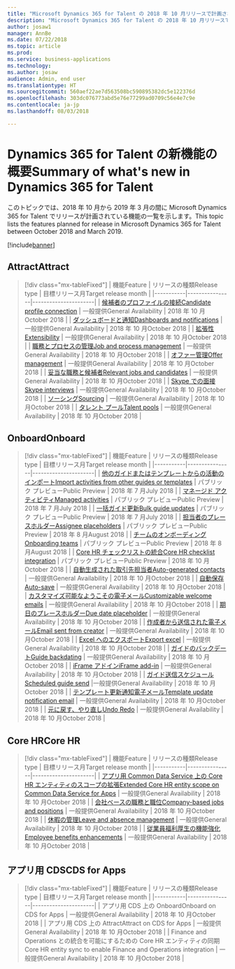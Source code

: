 ```yaml
---
title: "Microsoft Dynamics 365 for Talent の 2018 年 10 月リリースで計画されている機能の概要"
description: "Microsoft Dynamics 365 for Talent の 2018 年 10 月リリースで計画されている機能の概要"
author: josaw1
manager: AnnBe
ms.date: 07/22/2018
ms.topic: article
ms.prod: 
ms.service: business-applications
ms.technology: 
ms.author: josaw
audience: Admin, end user
ms.translationtype: HT
ms.sourcegitcommit: 560aef22ae7d563508bc590895382dc5e122376d
ms.openlocfilehash: 303dc076773abd5e76e77299ad0709c56e4e7c9e
ms.contentlocale: ja-jp
ms.lasthandoff: 08/03/2018

---
```

# <a name="summary-of-whats-new-in-dynamics-365-for-talent"></a><span data-ttu-id="64875-103">Dynamics 365 for Talent の新機能の概要</span><span class="sxs-lookup"><span data-stu-id="64875-103">Summary of what's new in Dynamics 365 for Talent</span></span>

<span data-ttu-id="64875-104">このトピックでは、2018 年 10 月から 2019 年 3 月の間に Microsoft Dynamics 365 for Talent でリリースが計画されている機能の一覧を示します。</span><span class="sxs-lookup"><span data-stu-id="64875-104">This topic lists the features planned for release in Microsoft Dynamics 365 for Talent between October 2018 and March 2019.</span></span> 

[!include[banner](../../includes/banner.md)]


## <a name="attract"></a><span data-ttu-id="64875-105">Attract</span><span class="sxs-lookup"><span data-stu-id="64875-105">Attract</span></span>

> [!div class="mx-tableFixed"]
> | <span data-ttu-id="64875-106">機能</span><span class="sxs-lookup"><span data-stu-id="64875-106">Feature</span></span>   | <span data-ttu-id="64875-107">リリースの種類</span><span class="sxs-lookup"><span data-stu-id="64875-107">Release type</span></span>    | <span data-ttu-id="64875-108">目標リリース月</span><span class="sxs-lookup"><span data-stu-id="64875-108">Target release month</span></span> |
> |-----------|----------------|----------------------|
> | [<span data-ttu-id="64875-109">候補者のプロファイルの接続</span><span class="sxs-lookup"><span data-stu-id="64875-109">Candidate profile connection</span></span>](attract/candidate-profile.md)       |    <span data-ttu-id="64875-110">一般提供</span><span class="sxs-lookup"><span data-stu-id="64875-110">General Availability</span></span> | <span data-ttu-id="64875-111">2018 年 10 月</span><span class="sxs-lookup"><span data-stu-id="64875-111">October 2018</span></span>                   |
> | [<span data-ttu-id="64875-112">ダッシュボードと通知</span><span class="sxs-lookup"><span data-stu-id="64875-112">Dashboards and notifications</span></span>](attract/dashboards-notifications.md)       |  <span data-ttu-id="64875-113">一般提供</span><span class="sxs-lookup"><span data-stu-id="64875-113">General Availability</span></span> | <span data-ttu-id="64875-114">2018 年 10 月</span><span class="sxs-lookup"><span data-stu-id="64875-114">October 2018</span></span>                  |
> | [<span data-ttu-id="64875-115">拡張性</span><span class="sxs-lookup"><span data-stu-id="64875-115">Extensibility</span></span>](attract/extensibility.md)       |     <span data-ttu-id="64875-116">一般提供</span><span class="sxs-lookup"><span data-stu-id="64875-116">General Availability</span></span>            | <span data-ttu-id="64875-117">2018 年 10 月</span><span class="sxs-lookup"><span data-stu-id="64875-117">October 2018</span></span>                   |
> | [<span data-ttu-id="64875-118">職務とプロセスの管理</span><span class="sxs-lookup"><span data-stu-id="64875-118">Job and process management</span></span>](attract/job-management.md)       |  <span data-ttu-id="64875-119">一般提供</span><span class="sxs-lookup"><span data-stu-id="64875-119">General Availability</span></span>  | <span data-ttu-id="64875-120">2018 年 10 月</span><span class="sxs-lookup"><span data-stu-id="64875-120">October 2018</span></span>                   |
> | [<span data-ttu-id="64875-121">オファー管理</span><span class="sxs-lookup"><span data-stu-id="64875-121">Offer management</span></span>](attract/offer-management.md)       | <span data-ttu-id="64875-122">一般提供</span><span class="sxs-lookup"><span data-stu-id="64875-122">General Availability</span></span>  | <span data-ttu-id="64875-123">2018 年 10 月</span><span class="sxs-lookup"><span data-stu-id="64875-123">October 2018</span></span>                   |
> | [<span data-ttu-id="64875-124">妥当な職務と候補者</span><span class="sxs-lookup"><span data-stu-id="64875-124">Relevant jobs and candidates</span></span>](attract/relevant-jobs-candidates.md)       |     <span data-ttu-id="64875-125">一般提供</span><span class="sxs-lookup"><span data-stu-id="64875-125">General Availability</span></span>  | <span data-ttu-id="64875-126">2018 年 10 月</span><span class="sxs-lookup"><span data-stu-id="64875-126">October 2018</span></span>       |
> | [<span data-ttu-id="64875-127">Skype での面接</span><span class="sxs-lookup"><span data-stu-id="64875-127">Skype interviews</span></span>](attract/skype-interviews.md)          |  <span data-ttu-id="64875-128">一般提供</span><span class="sxs-lookup"><span data-stu-id="64875-128">General Availability</span></span>   | <span data-ttu-id="64875-129">2018 年 10 月</span><span class="sxs-lookup"><span data-stu-id="64875-129">October 2018</span></span>                   |
> | [<span data-ttu-id="64875-130">ソーシング</span><span class="sxs-lookup"><span data-stu-id="64875-130">Sourcing</span></span>](attract/sourcing.md)       |  <span data-ttu-id="64875-131">一般提供</span><span class="sxs-lookup"><span data-stu-id="64875-131">General Availability</span></span>  | <span data-ttu-id="64875-132">2018 年 10 月</span><span class="sxs-lookup"><span data-stu-id="64875-132">October 2018</span></span>                  |
> | [<span data-ttu-id="64875-133">タレント プール</span><span class="sxs-lookup"><span data-stu-id="64875-133">Talent pools</span></span>](attract/talent-pools.md)       |   <span data-ttu-id="64875-134">一般提供</span><span class="sxs-lookup"><span data-stu-id="64875-134">General Availability</span></span> | <span data-ttu-id="64875-135">2018 年 10 月</span><span class="sxs-lookup"><span data-stu-id="64875-135">October 2018</span></span>                   |


## <a name="onboard"></a><span data-ttu-id="64875-136">Onboard</span><span class="sxs-lookup"><span data-stu-id="64875-136">Onboard</span></span>

> [!div class="mx-tableFixed"]
> | <span data-ttu-id="64875-137">機能</span><span class="sxs-lookup"><span data-stu-id="64875-137">Feature</span></span>   | <span data-ttu-id="64875-138">リリースの種類</span><span class="sxs-lookup"><span data-stu-id="64875-138">Release type</span></span> | <span data-ttu-id="64875-139">目標リリース月</span><span class="sxs-lookup"><span data-stu-id="64875-139">Target release month</span></span> |
> |-----------|----------------|----------------------|
> | [<span data-ttu-id="64875-140">他のガイドまたはテンプレートからの活動のインポート</span><span class="sxs-lookup"><span data-stu-id="64875-140">Import activities from other guides or templates</span></span>](onboard/import.md)  | <span data-ttu-id="64875-141">パブリック プレビュー</span><span class="sxs-lookup"><span data-stu-id="64875-141">Public Preview</span></span>         |    <span data-ttu-id="64875-142">2018 年 7 月</span><span class="sxs-lookup"><span data-stu-id="64875-142">July 2018</span></span>         |
> | [<span data-ttu-id="64875-143">マネージド アクティビティ</span><span class="sxs-lookup"><span data-stu-id="64875-143">Managed activities</span></span>](onboard/managed-activities.md) | <span data-ttu-id="64875-144">パブリック プレビュー</span><span class="sxs-lookup"><span data-stu-id="64875-144">Public Preview</span></span>   |   <span data-ttu-id="64875-145">2018 年 7 月</span><span class="sxs-lookup"><span data-stu-id="64875-145">July 2018</span></span>          |
> | [<span data-ttu-id="64875-146">一括ガイド更新</span><span class="sxs-lookup"><span data-stu-id="64875-146">Bulk guide updates</span></span>](onboard/bulk-guide-updates.md) | <span data-ttu-id="64875-147">パブリック プレビュー</span><span class="sxs-lookup"><span data-stu-id="64875-147">Public Preview</span></span>    |      <span data-ttu-id="64875-148">2018 年 7 月</span><span class="sxs-lookup"><span data-stu-id="64875-148">July 2018</span></span>       |
> | [<span data-ttu-id="64875-149">担当者のプレースホルダー</span><span class="sxs-lookup"><span data-stu-id="64875-149">Assignee placeholders</span></span>](onboard/assignee-placeholders.md) | <span data-ttu-id="64875-150">パブリック プレビュー</span><span class="sxs-lookup"><span data-stu-id="64875-150">Public Preview</span></span> |     <span data-ttu-id="64875-151">2018 年 8 月</span><span class="sxs-lookup"><span data-stu-id="64875-151">August 2018</span></span>        |
> | [<span data-ttu-id="64875-152">チームのオンボーディング</span><span class="sxs-lookup"><span data-stu-id="64875-152">Onboarding teams</span></span>](onboard/onboard-teams.md) |  <span data-ttu-id="64875-153">パブリック プレビュー</span><span class="sxs-lookup"><span data-stu-id="64875-153">Public Preview</span></span>    |       <span data-ttu-id="64875-154">2018 年 8 月</span><span class="sxs-lookup"><span data-stu-id="64875-154">August 2018</span></span>      |
> | [<span data-ttu-id="64875-155">Core HR チェックリストの統合</span><span class="sxs-lookup"><span data-stu-id="64875-155">Core HR checklist integration</span></span>](onboard/corehr-checklist-integration.md) |  <span data-ttu-id="64875-156">パブリック プレビュー</span><span class="sxs-lookup"><span data-stu-id="64875-156">Public Preview</span></span>   |  <span data-ttu-id="64875-157">2018 年 10 月</span><span class="sxs-lookup"><span data-stu-id="64875-157">October 2018</span></span>           |
> | [<span data-ttu-id="64875-158">自動生成された取引先担当者</span><span class="sxs-lookup"><span data-stu-id="64875-158">Auto-generated contacts</span></span>](onboard/auto-generated-contacts.md) |    <span data-ttu-id="64875-159">一般提供</span><span class="sxs-lookup"><span data-stu-id="64875-159">General Availability</span></span>        | <span data-ttu-id="64875-160">2018 年 10 月</span><span class="sxs-lookup"><span data-stu-id="64875-160">October 2018</span></span>            |
> | [<span data-ttu-id="64875-161">自動保存</span><span class="sxs-lookup"><span data-stu-id="64875-161">Auto-save</span></span>](onboard/auto-save.md) | <span data-ttu-id="64875-162">一般提供</span><span class="sxs-lookup"><span data-stu-id="64875-162">General Availability</span></span>    |  <span data-ttu-id="64875-163">2018 年 10 月</span><span class="sxs-lookup"><span data-stu-id="64875-163">October 2018</span></span>        |
> | [<span data-ttu-id="64875-164">カスタマイズ可能なようこその電子メール</span><span class="sxs-lookup"><span data-stu-id="64875-164">Customizable welcome emails</span></span>](onboard/customizable-welcome-emails.md) | <span data-ttu-id="64875-165">一般提供</span><span class="sxs-lookup"><span data-stu-id="64875-165">General Availability</span></span>   |  <span data-ttu-id="64875-166">2018 年 10 月</span><span class="sxs-lookup"><span data-stu-id="64875-166">October 2018</span></span>  |
> | [<span data-ttu-id="64875-167">期日のプレースホルダー</span><span class="sxs-lookup"><span data-stu-id="64875-167">Due date placeholder</span></span>](onboard/due-date-placeholders.md) | <span data-ttu-id="64875-168">一般提供</span><span class="sxs-lookup"><span data-stu-id="64875-168">General Availability</span></span>     |  <span data-ttu-id="64875-169">2018 年 10 月</span><span class="sxs-lookup"><span data-stu-id="64875-169">October 2018</span></span>  |
> | [<span data-ttu-id="64875-170">作成者から送信された電子メール</span><span class="sxs-lookup"><span data-stu-id="64875-170">Email sent from creator</span></span>](onboard/email-sent-from-creator.md) | <span data-ttu-id="64875-171">一般提供</span><span class="sxs-lookup"><span data-stu-id="64875-171">General Availability</span></span>   |  <span data-ttu-id="64875-172">2018 年 10 月</span><span class="sxs-lookup"><span data-stu-id="64875-172">October 2018</span></span>  |
> | [<span data-ttu-id="64875-173">Excel へのエクスポート</span><span class="sxs-lookup"><span data-stu-id="64875-173">Export excel</span></span>](onboard/export-excel.md) | <span data-ttu-id="64875-174">一般提供</span><span class="sxs-lookup"><span data-stu-id="64875-174">General Availability</span></span>    |  <span data-ttu-id="64875-175">2018 年 10 月</span><span class="sxs-lookup"><span data-stu-id="64875-175">October 2018</span></span> |
> | [<span data-ttu-id="64875-176">ガイドのバックデート</span><span class="sxs-lookup"><span data-stu-id="64875-176">Guide backdating</span></span>](onboard/guide-backdating.md) | <span data-ttu-id="64875-177">一般提供</span><span class="sxs-lookup"><span data-stu-id="64875-177">General Availability</span></span>    |  <span data-ttu-id="64875-178">2018 年 10 月</span><span class="sxs-lookup"><span data-stu-id="64875-178">October 2018</span></span>  |
> | [<span data-ttu-id="64875-179">iFrame アドイン</span><span class="sxs-lookup"><span data-stu-id="64875-179">iFrame add-in</span></span>](onboard/iframe-add-in.md) | <span data-ttu-id="64875-180">一般提供</span><span class="sxs-lookup"><span data-stu-id="64875-180">General Availability</span></span>    |  <span data-ttu-id="64875-181">2018 年 10 月</span><span class="sxs-lookup"><span data-stu-id="64875-181">October 2018</span></span>  |
> | [<span data-ttu-id="64875-182">ガイド送信スケジュール</span><span class="sxs-lookup"><span data-stu-id="64875-182">Scheduled guide send</span></span>](onboard/scheduled-guide-send.md) |<span data-ttu-id="64875-183">一般提供</span><span class="sxs-lookup"><span data-stu-id="64875-183">General Availability</span></span>   |  <span data-ttu-id="64875-184">2018 年 10 月</span><span class="sxs-lookup"><span data-stu-id="64875-184">October 2018</span></span>  |
> | [<span data-ttu-id="64875-185">テンプレート更新通知電子メール</span><span class="sxs-lookup"><span data-stu-id="64875-185">Template update notification email</span></span>](onboard/template-update-notification-email.md) | <span data-ttu-id="64875-186">一般提供</span><span class="sxs-lookup"><span data-stu-id="64875-186">General Availability</span></span>   |  <span data-ttu-id="64875-187">2018 年 10 月</span><span class="sxs-lookup"><span data-stu-id="64875-187">October 2018</span></span>  |
> | [<span data-ttu-id="64875-188">元に戻す、やり直し</span><span class="sxs-lookup"><span data-stu-id="64875-188">Undo Redo</span></span>](onboard/undo-redo.md) | <span data-ttu-id="64875-189">一般提供</span><span class="sxs-lookup"><span data-stu-id="64875-189">General Availability</span></span>    |  <span data-ttu-id="64875-190">2018 年 10 月</span><span class="sxs-lookup"><span data-stu-id="64875-190">October 2018</span></span>  |



## <a name="core-hr"></a><span data-ttu-id="64875-191">Core HR</span><span class="sxs-lookup"><span data-stu-id="64875-191">Core HR</span></span>

> [!div class="mx-tableFixed"]
> | <span data-ttu-id="64875-192">機能</span><span class="sxs-lookup"><span data-stu-id="64875-192">Feature</span></span>   | <span data-ttu-id="64875-193">リリースの種類</span><span class="sxs-lookup"><span data-stu-id="64875-193">Release type</span></span>   | <span data-ttu-id="64875-194">目標リリース月</span><span class="sxs-lookup"><span data-stu-id="64875-194">Target release month</span></span> |
> |-----------|----------------|----------------------|
> | [<span data-ttu-id="64875-195">アプリ用 Common Data Service 上の Core HR エンティティのスコープの拡張</span><span class="sxs-lookup"><span data-stu-id="64875-195">Extended Core HR entity scope on Common Data Service for Apps</span></span>](core-hr-entity-cds-apps.md) |    <span data-ttu-id="64875-196">一般提供</span><span class="sxs-lookup"><span data-stu-id="64875-196">General Availability</span></span>  | <span data-ttu-id="64875-197">2018 年 10 月</span><span class="sxs-lookup"><span data-stu-id="64875-197">October 2018</span></span>  |
> | [<span data-ttu-id="64875-198">会社ベースの職務と職位</span><span class="sxs-lookup"><span data-stu-id="64875-198">Company-based jobs and positions</span></span>](company-jobs-positions.md) | <span data-ttu-id="64875-199">一般提供</span><span class="sxs-lookup"><span data-stu-id="64875-199">General Availability</span></span>   | <span data-ttu-id="64875-200">2018 年 10 月</span><span class="sxs-lookup"><span data-stu-id="64875-200">October 2018</span></span>  |
> | [<span data-ttu-id="64875-201">休暇の管理</span><span class="sxs-lookup"><span data-stu-id="64875-201">Leave and absence management</span></span>](core-hr-leave-absence.md)      | <span data-ttu-id="64875-202">一般提供</span><span class="sxs-lookup"><span data-stu-id="64875-202">General Availability</span></span>    | <span data-ttu-id="64875-203">2018 年 10 月</span><span class="sxs-lookup"><span data-stu-id="64875-203">October 2018</span></span>  |
> | [<span data-ttu-id="64875-204">従業員福利厚生の機能強化</span><span class="sxs-lookup"><span data-stu-id="64875-204">Employee benefits enhancements</span></span>](benefits-enhancements.md) |   <span data-ttu-id="64875-205">一般提供</span><span class="sxs-lookup"><span data-stu-id="64875-205">General Availability</span></span>  | <span data-ttu-id="64875-206">2018 年 10 月</span><span class="sxs-lookup"><span data-stu-id="64875-206">October 2018</span></span>  |


## <a name="cds-for-apps"></a><span data-ttu-id="64875-207">アプリ用 CDS</span><span class="sxs-lookup"><span data-stu-id="64875-207">CDS for Apps</span></span>

> [!div class="mx-tableFixed"]
> | <span data-ttu-id="64875-208">機能</span><span class="sxs-lookup"><span data-stu-id="64875-208">Feature</span></span>   | <span data-ttu-id="64875-209">リリースの種類</span><span class="sxs-lookup"><span data-stu-id="64875-209">Release type</span></span>    | <span data-ttu-id="64875-210">目標リリース月</span><span class="sxs-lookup"><span data-stu-id="64875-210">Target release month</span></span> |
> |-----------|----------------|----------------------|
> | <span data-ttu-id="64875-211">アプリ用 CDS 上の Onboard</span><span class="sxs-lookup"><span data-stu-id="64875-211">Onboard on CDS for Apps</span></span> |  <span data-ttu-id="64875-212">一般提供</span><span class="sxs-lookup"><span data-stu-id="64875-212">General Availability</span></span>  | <span data-ttu-id="64875-213">2018 年 10 月</span><span class="sxs-lookup"><span data-stu-id="64875-213">October 2018</span></span>  |
> | <span data-ttu-id="64875-214">アプリ用 CDS 上の Attract</span><span class="sxs-lookup"><span data-stu-id="64875-214">Attract on CDS for Apps</span></span> |  <span data-ttu-id="64875-215">一般提供</span><span class="sxs-lookup"><span data-stu-id="64875-215">General Availability</span></span>  | <span data-ttu-id="64875-216">2018 年 10 月</span><span class="sxs-lookup"><span data-stu-id="64875-216">October 2018</span></span>  |
> | <span data-ttu-id="64875-217">Finance and Operations との統合を可能にするための Core HR エンティティの同期</span><span class="sxs-lookup"><span data-stu-id="64875-217">Core HR entity sync to enable Finance and Operations integration</span></span> | <span data-ttu-id="64875-218">一般提供</span><span class="sxs-lookup"><span data-stu-id="64875-218">General Availability</span></span> | <span data-ttu-id="64875-219">2018 年 10 月</span><span class="sxs-lookup"><span data-stu-id="64875-219">October 2018</span></span>  |

